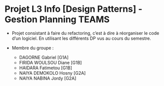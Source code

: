 # Projet L3 Info [Design Patterns] - Gestion Planning TEAMS

* Projet consistant à faire du refactoring, c’est à dire à réorganiser le code d’un logiciel. En utilisant les différents DP vus au cours du semestre.

* Membre du groupe :
  * DAGORNE Gabriel [G1A]
  * FIRIDA WOULSOU Diane [G1B]
  * HAIDARA Fatimetou [G1B]
  * NAIYA DEMOKOLO Hosny [G2A]
  * NAIYA NABINA Jordy [G2A]
